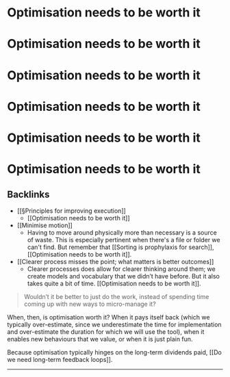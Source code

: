 # Optimisation needs to be worth it 	
# Optimisation needs to be worth it 	
# Optimisation needs to be worth it 	
# Optimisation needs to be worth it 	
# Optimisation needs to be worth it 	
# Optimisation needs to be worth it 	
## Backlinks
* [[§Principles for improving execution]]
	* [[Optimisation needs to be worth it]]
* [[Minimise motion]]
	* Having to move around physically more than necessary is a source of waste. This is especially pertinent when there's a file or folder we can't find. But remember that [[Sorting is prophylaxis for search]], [[Optimisation needs to be worth it]].
* [[Clearer process misses the point; what matters is better outcomes]]
	* Clearer processes does allow for clearer thinking around them; we create models and vocabulary that we didn’t have before. But it also takes quite a bit of time. [[Optimisation needs to be worth it]].

<!-- #work -->

> Wouldn’t it be better to just do the work, instead of spending time coming up with new ways to micro-manage it?

When, then, is optimisation worth it? When it pays itself back (which we typically over-estimate, since we underestimate the time for implementation and over-estimate the duration for which we will use the tool), when it enables new behaviours that we value, or when it is just plain fun.

Because optimisation typically hinges on the long-term dividends paid, [[Do we need long-term feedback loops]].

---

<!-- {BearID:2C9391C9-7B21-4FA8-8ECD-01D2B6A884EA-2923-0000068F737E6EE5} -->
